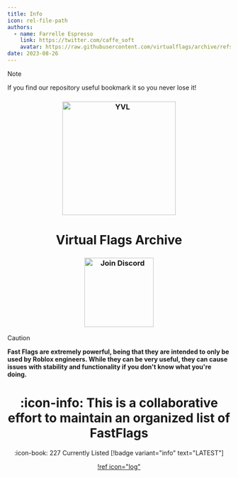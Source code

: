 ```yaml
---
title: Info
icon: rel-file-path	
authors:
  - name: Farrelle Espresso
    link: https://twitter.com/caffe_soft
    avatar: https://raw.githubusercontent.com/virtualflags/archive/refs/heads/master/assets/00xo-white.png
date: 2023-08-26
---
```


> [!NOTE]
> If you find our repository useful bookmark it so you never lose it!

<h3 align="center">
  <img src="assets/bool.gif" width="256" alt="YVL">
</h3>

<h1 align="center">Virtual Flags Archive</h1>

<div align="center">

<h3 align="center">
  <a href="https://discord.gg/6zqNQTSkrg">
    <img src="https://img.shields.io/discord/1241247795470536725?logo=discord&logoColor=white&label=discord&color=4d3dff" width="156" alt="Join Discord">
  </a>
</h3>

</div>

> [!CAUTION]
> **Fast Flags are extremely powerful, being that they are intended to only be used by Roblox engineers. While they can be very useful, they can cause issues with stability and functionality if you don't know what you're doing.**

<div align="center">

# :icon-info: This is a collaborative effort to maintain an organized list of FastFlags

:icon-book: 227 Currently Listed [!badge variant="info" text="LATEST"]

[!ref icon="log"](/logs/changelog.md)

</div>
